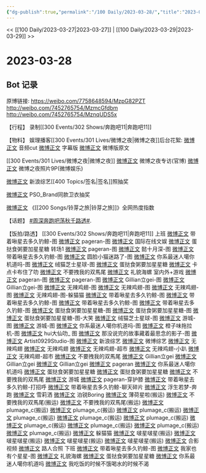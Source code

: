 ```yaml
---
{"dg-publish":true,"permalink":"/100 Daily/2023-03-28/","title":"2023-03-28","created":"2023-03-28T20:06:10.059+08:00","updated":"2023-03-30T13:41:04.546+08:00"}
---
```



<< [[100 Daily/2023-03-27\|2023-03-27]] | [[100 Daily/2023-03-29\|2023-03-29]] >>

# 2023-03-28
## Bot 记录

原博链接: https://weibo.com/7758648594/MzpG82PZT
http://weibo.com/7452765754/MzmcGfdbm
http://weibo.com/7452765754/MznqUDS5x

【行程】
录制[[300 Events/302 Shows/奔跑吧11\|奔跑吧11]]

【物料】
娱理播客[[300 Events/301 Lives/微博之夜\|微博之夜]]后台花絮:
[微博正文](http://weibo.com/6466290670/Mzl07yq3u) 音频cut
[微博正文](https://weibo.com/2134412765/Mzk6ZFp1Y) 字幕版
[微博正文](http://weibo.com/5737990122/Mzlr0pC5s) 微博版原文

[[300 Events/301 Lives/微博之夜\|微博之夜]]
[微博正文](https://weibo.com/1677969704/Mzmt826t5) 微博之夜专访(官博)
[微博正文](https://weibo.com/1270492934/MznsbeYOj) 微博之夜照片9P(微博娱乐)

[微博正文](http://weibo.com/1878335471/MzmJc9oi2) 新浪综艺[[400 Topics/签名\|签名]]照抽奖

[微博正文](http://weibo.com/5710248208/Mzl9J1RaL) PSO_Brand同款卫衣抽奖

[微博正文](http://weibo.com/3960037780/Mzne92Kuf) 《[[200 Songs/铃芽之旅\|铃芽之旅]]》全网热度指数

【话题】
[#周深奔跑吧荡秋千路透#](https://s.weibo.com/weibo?q=%23%E5%91%A8%E6%B7%B1%E5%A5%94%E8%B7%91%E5%90%A7%E8%8D%A1%E7%A7%8B%E5%8D%83%E8%B7%AF%E9%80%8F%23).

【饭拍/路透】
[[300 Events/302 Shows/奔跑吧11\|奔跑吧11]]
上班
[微博正文](http://weibo.com/3246571812/Mzlj575Tu) 带着啾星去多久钓鲸-图
[微博正文](http://weibo.com/7633014126/MzljDFcwg) pageran-图
[微博正文](http://weibo.com/1846116411/Mzlbc2xqF) 国际在线文娱
[微博正文](http://weibo.com/6048634807/Mzlg7APpw) 蛋挞食粥要加星星糖
转场1
[微博正文](http://weibo.com/7633014126/MzlrAsAXT) pageran-图
[微博正文](https://weibo.com/5635213381/Mzlshjr3q) 懿十月深-图
[微博正文](http://weibo.com/3246571812/Mzlug0F7Q) 带着啾星去多久钓鲸-图
[微博正文](https://weibo.com/5434267143/MzluEsGjx) 圆脸小猫迷路了-图
[微博正文](http://weibo.com/7724525486/Mzlxy8mLQ) 你系最迷人噶你机道吗-图
[微博正文](http://weibo.com/7771428276/MzlTTcazs) 绒猫芝士星球-图
[微博正文](http://weibo.com/6048634807/MzlwUi8d8) 蛋挞食粥要加星星糖
[微博正文](https://weibo.com/5897216631/MzluD2ro0) 卡点卡布住了叻
[微博正文](https://weibo.com/5559824779/MzlqccNcZ) 不要拽我的双馬尾
[微博正文](https://weibo.com/6574081415/MzlpqoXE1) 礼貌海螺
室内外+游戏
[微博正文](http://weibo.com/7633014126/MzmfR7yBU) pageran-图
[微博正文](http://weibo.com/7633014126/Mzo3H7rXr) pageran-图
[微博正文](http://weibo.com/5355738926/MzmoD274U) Gillian立gei-图
[微博正文](http://weibo.com/5355738926/MzmWsvB16) Gillian立gei-图
[微博正文](http://weibo.com/7495641082/Mzmzdls1r) 无辣鸡翅-图
[微博正文](http://weibo.com/7495641082/MznbEdvOo) 无辣鸡翅-图
[微博正文](http://weibo.com/7495641082/MznBWFtqj) 无辣鸡翅-图
[微博正文](http://weibo.com/7495641082/Mzpz3uV4A) 无辣鸡翅-图-躲猫猫
[微博正文](http://weibo.com/3246571812/MzmFcegXs) 带着啾星去多久钓鲸-图
[微博正文](http://weibo.com/3246571812/Mzn0Nmce8) 带着啾星去多久钓鲸-图
[微博正文](http://weibo.com/3246571812/MznEwyjfK) 带着啾星去多久钓鲸-图
[微博正文](http://weibo.com/3246571812/MzoneyXdp) 带着啾星去多久钓鲸-图
[微博正文](http://weibo.com/6048634807/MzmGkuto1) 蛋挞食粥要加星星糖-图
[微博正文](http://weibo.com/6048634807/Mzolju0ra) 蛋挞食粥要加星星糖-图
[微博正文](http://weibo.com/6048634807/Mzpd1aPZB) 蛋挞食粥要加星星糖-图-大笑
[微博正文](http://weibo.com/7771428276/Mzn0cr5Bw) 绒猫芝士星球-图
[微博正文](http://weibo.com/1801743981/MzncuaAKV) 游城-图
[微博正文](http://weibo.com/1801743981/Mznsdmmpx) 游城-图
[微博正文](http://weibo.com/7724525486/MznkE3BaV) 你系最迷人噶你机道吗-图
[微博正文](http://weibo.com/6985585754/MznByxfIP) 橙子味拖拉机-图
[微博正文](https://weibo.com/5178452393/Mzocolv5M) hui大仙叻_ 图
[微博正文](https://weibo.com/5873804293/Mzo68krfO) 那没说完的故事藏着最思念的影子-图
[微博正文](http://weibo.com/6873250805/MzpdzlQyb) Artist0929Studio-图
[微博正文](http://weibo.com/1878335471/Mzmji535W) 新浪综艺
[微博正文](http://weibo.com/2110705772/Mzmhg064h) 微博综艺
[微博正文](http://weibo.com/7495641082/MzmoSbMG5) 无辣鸡翅
[微博正文](http://weibo.com/7495641082/MzmQFar6C) 无辣鸡翅
[微博正文](http://weibo.com/7495641082/MznJRdN7a) 无辣鸡翅-超市
[微博正文](http://weibo.com/7495641082/Mzoive95r) 无辣鸡翅-小趴
[微博正文](http://weibo.com/7495641082/MzpmtEoOD) 无辣鸡翅-超市
[微博正文](http://weibo.com/5559824779/Mzmusqg5z) 不要拽我的双馬尾
[微博正文](http://weibo.com/5355738926/MzmzVDE8x) Gillian立gei
[微博正文](http://weibo.com/5355738926/MzmG93EhA) Gillian立gei
[微博正文](http://weibo.com/5355738926/Mzp3GvQ32) Gillian立gei
[微博正文](http://weibo.com/7633014126/MzmOlcNY9) pageran
[微博正文](http://weibo.com/7724525486/MzmNcziJk) 你系最迷人噶你机道吗
[微博正文](http://weibo.com/6048634807/MzmVgjlUD) 蛋挞食粥要加星星糖
[微博正文](http://weibo.com/6048634807/MzoXgeNX2) 蛋挞食粥要加星星糖
[微博正文](https://weibo.com/5559824779/Mzn2UjIK8) 不要拽我的双馬尾
[微博正文](http://weibo.com/1801743981/Mznlgf2xC) 游城
[微博正文](http://weibo.com/7633014126/MznvwDPFx) pageran-穿护膝
[微博正文](http://weibo.com/3246571812/MzoeoqLjj) 带着啾星去多久钓鲸-打招呼
[微博正文](http://weibo.com/3246571812/MzoJl96yk) 带着啾星去多久钓鲸-聊天碎片
[微博正文](http://weibo.com/1992657363/MznL0sJt0) 浮生若梦-奔跑
[微博正文](https://weibo.com/2718855995/MznW4fJgw) 雪莉洒
[微博正文](https://weibo.com/1919796477/MznYs2MyK) 泊锐Boring
[微博正文](http://weibo.com/5125072259/Mznf9pIba) 薄荷星啦(搬运)
[微博正文](http://weibo.com/5559824779/Mznfcn2y4) 不要拽我的双馬尾(搬运)
[微博正文](http://weibo.com/5559824779/MznPrwFmn) 不要拽我的双馬尾(搬运)
[微博正文](http://weibo.com/5122158435/MznfgahL6) plumage_c(搬运)
[微博正文](http://weibo.com/5122158435/Mznjvut9A) plumage_c(搬运)
[微博正文](http://weibo.com/5122158435/MznoekuPw) plumage_c(搬运)
[微博正文](http://weibo.com/5122158435/MznNqjRyW) plumage_c(搬运)
[微博正文](http://weibo.com/5122158435/Mzn1kva8w) plumage_c(搬运)
[微博正文](http://weibo.com/5122158435/MznY7Eibp) plumage_c(搬运)
[微博正文](http://weibo.com/5122158435/MznZX6swA) plumage_c(搬运)
[微博正文](http://weibo.com/5122158435/Mzo1T7WMs) plumage_c(搬运)
[微博正文](http://weibo.com/5125072259/Mzo0byZUV) plumage_c(搬运)
[微博正文](http://weibo.com/5122158435/MzoaGBxj8) plumage_c(搬运)
[微博正文](http://weibo.com/5122158435/MzoJWjDho) 躲猫猫
[微博正文](http://weibo.com/6083110602/MznSVwWln) 啵星啵星(搬运)
[微博正文](http://weibo.com/6083110602/MznYM7haF) 啵星啵星(搬运)
[微博正文](http://weibo.com/6083110602/MzohV6Ldd) 啵星啵星(搬运)
[微博正文](http://weibo.com/6083110602/MzodX0jJ6) 啵星啵星(搬运)
[微博正文](http://weibo.com/6083110602/MzoEt7kLY) 合影视频
[微博正文](http://weibo.com/2725982743/MzndNsiaX) 路人合照
下班
[微博正文](http://weibo.com/3246571812/MzoCiBYlF) 带着啾星去多久钓鲸-图
[微博正文](http://weibo.com/7423554418/MzoGkkDDM) 我家也有个星星-图
[微博正文](http://weibo.com/6574081415/Mzoxhclw3) 礼貌海螺
[微博正文](http://weibo.com/6048634807/Mzozooasf) 蛋挞食粥要加星星糖
[微博正文](http://weibo.com/7724525486/Mzp2Dug5H) 你系最迷人噶你机道吗
[微博正文](https://weibo.com/2410219664/MzoZGBQDI) 我吃饭的时候不饿喝水的时候不渴
